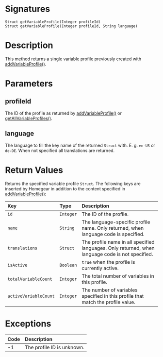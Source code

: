 <!---
{
    "category": "Variable Profiles",
    "name": "getVariableProfile",
    "shortDescription": "Returns a single variable profile (= \"scene\")"
}
--->

# Signatures

```
Struct getVariableProfile(Integer profileId)
Struct getVariableProfile(Integer profileId, String language)
```

# Description

This method returns a single variable profile previously created with [addVariableProfile()](#addVariableProfile).

# Parameters

## profileId

The ID of the profile as returned by [addVariableProfile()](#addVariableProfile) or [getAllVariableProfiles()](#getAllVariableProfiles).

## language

The language to fill the key name of the returned `Struct` with. E. g. `en-US` or `de-DE`. When not specified all translations are returned.

# Return Values

Returns the specified variable profile `Struct`. The following keys are inserted by Homegear in addition to the content specified in [addVariableProfile()](#addVariableProfile):

| Key                   | Type      | Description                                                                                      |
|:----------------------|:----------|:-------------------------------------------------------------------------------------------------|
| `id`                  | `Integer` | The ID of the profile.                                                                           |
| `name`                | `String`  | The language-specific profile name. Only returned, when language code is specified.              |
| `translations`        | `Struct`  | The profile name in all specified languages. Only returned, when language code is not specified. |
| `isActive`            | `Boolean` | `true` when the profile is currently active.                                                     |
| `totalVariableCount`  | `Integer` | The total number of variables in this profile.                                                   |
| `activeVariableCount` | `Integer` | The number of variables specified in this profile that match the profile value.                  |

# Exceptions

| Code | Description                |
|:-----|:---------------------------|
| -1   | The profile ID is unknown. |

